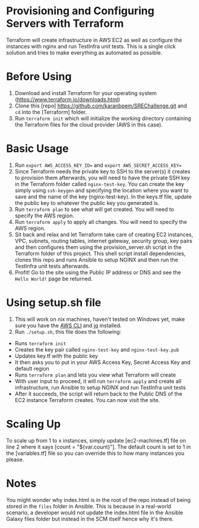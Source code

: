 # Provisioning and Configuring Servers with Terraform

Terraform will create infrastructure in AWS EC2 as well as configure the instances with nginx and run TestInfra unit tests. This is a single click solution and tries to make everything as automated as possible.

# Before Using

1. Download and install Terraform for your operating system (https://www.terraform.io/downloads.html)
2. Clone this [repo] https://github.com/karanbpem/SREChallenge.git and `cd` into the [Terraform] folder.
3. Run `terraform init` which will initialize the working directory containing the Terraform files for the cloud provider (AWS in this case).

# Basic Usage

1. Run `export AWS_ACCESS_KEY_ID=` and `export AWS_SECRET_ACCESS_KEY=`
2. Since Terraform needs the private key to SSH to the server(s) it creates to provision them afterwards, you will need to have the private SSH key in the Terraform folder called `nginx-test-key`. You can create the key simply using `ssh-keygen` and specifying the location where you want to save and the name of the key (nginx-test-key). In the keys.tf file, update the public key to whatever the public key you generated is.
3. Run `terraform plan` to see what will get created. You will need to specify the AWS region.
4. Run `terraform apply` to apply all changes. You will need to specify the AWS region.
5. Sit back and relax and let Terraform take care of creating EC2 instances, VPC, subnets, routing tables, internet gateway, security group, key pairs and then configures them using the provision_server.sh script in the Terraform folder of this project. This shell script install dependencies, clones this repo and runs Ansible to setup NGINX and then run the TestInfra unit tests afterwards.
6. Profit! Go to the site using the Public IP address or DNS and see the `Hello World!` page be returned.

# Using setup.sh file

1. This will work on nix machines, haven't tested on Windows yet, make sure you have the [AWS CLI](http://docs.aws.amazon.com/cli/latest/userguide/installing.html) and [jq](https://stedolan.github.io/jq/download/) installed.
2. Run `./setup.sh`, this file does the following:
  * Runs `terraform init`
  * Creates the key pair called `nginx-test-key` and `nginx-test-key.pub`
  * Updates key.tf with the public key
  * It then asks you to put in your AWS Access Key, Secret Access Key and default region
  * Runs `terraform plan` and lets you view what Terraform will create
  * With user input to proceed, it will run `terraform apply` and create all infrastructure, run Ansible to setup NGINX and run TestInfra unit tests
  * After it succeeds, the script will return back to the Public DNS of the EC2 instance Terraform creates. You can now visit the site.

# Scaling Up

To scale up from 1 to x instances, simply update [ec2-machines.tf] file on line 2 where it says [count = "${var.count}"]. The default count is set to 1 in the [variables.tf] file so you can override this to how many instances you please.

# Notes

You might wonder why index.html is in the root of the repo instead of being stored in the `files` folder in Ansible. This is because in a real-world scenario, a developer would not update the index.html file in the Ansible Galaxy files folder but instead in the SCM itself hence why it's there.
